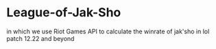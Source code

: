 # League-of-Jak-Sho
in which we use Riot Games API to calculate the winrate of jak'sho in lol patch 12.22 and beyond
